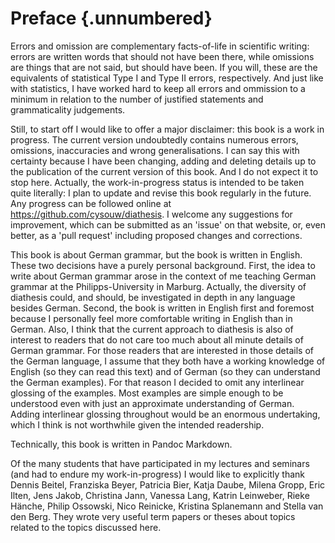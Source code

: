 # Preface {.unnumbered}

Errors and omission are complementary facts-of-life in scientific writing: errors are written words that should not have been there, while omissions are things that are not said, but should have been. If you will, these are the equivalents of statistical Type I and Type II errors, respectively. And just like with statistics, I have worked hard to keep all errors and ommission to a minimum in relation to the number of justified statements and grammaticality judgements.

Still, to start off I would like to offer a major disclaimer: this book is a work in progress. The current version undoubtedly contains numerous errors, omissions, inaccuracies and wrong generalisations. I can say this with certainty because I have been changing, adding and deleting details up to the publication of the current version of this book. And I do not expect it to stop here. Actually, the work-in-progress status is intended to be taken quite literally: I plan to update and revise this book regularly in the future. Any progress can be followed online at <https://github.com/cysouw/diathesis>. I welcome any suggestions for improvement, which can be submitted as an 'issue' on that website, or, even better, as a 'pull request' including proposed changes and corrections.

This book is about German grammar, but the book is written in English. These two decisions have a purely personal background. First, the idea to write about German grammar arose in the context of me teaching German grammar at the Philipps-University in Marburg. Actually, the diversity of diathesis could, and should, be investigated in depth in any language besides German. Second, the book is written in English first and foremost because I personally feel more comfortable writing in English than in German. Also, I think that the current approach to diathesis is also of interest to readers that do not care too much about all minute details of German grammar. For those readers that are interested in those details of the German language, I assume that they both have a working knowledge of English (so they can read this text) and of German (so they can understand the German examples). For that reason I decided to omit any interlinear glossing of the examples. Most examples are simple enough to be understood even with just an approximate understanding of German. Adding interlinear glossing throughout would be an enormous undertaking, which I think is not worthwhile given the intended readership.

Technically, this book is written in Pandoc Markdown.

Of the many students that have participated in my lectures and seminars (and had to endure my work-in-progress) I would like to explicitly thank Dennis Beitel, Franziska Beyer, Patricia Bier, Katja Daube, Milena Gropp, Eric Ilten, Jens Jakob, Christina Jann, Vanessa Lang, Katrin Leinweber, Rieke Hänche, Philip Ossowski, Nico Reinicke, Kristina Splanemann and Stella van den Berg. They wrote very useful term papers or theses about topics related to the topics discussed here.

